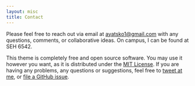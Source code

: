 ```yaml
---
layout: misc
title: Contact
---
```

Please feel free to reach out via email at ayatsko1@gmail.com with any questions, comments, or collaborative ideas. On campus, I can be found at SEH 6542.

This theme is completely free and open source software. You may use it however you want, as it is distributed under the [MIT License](http://choosealicense.com/licenses/mit/). If you are having any problems, any questions or suggestions, feel free to [tweet at me](https://twitter.com/intent/tweet?text=My%question%about%Millennial%is:%&amp;via=paululele), or [file a GitHub issue](https://github.com/lenpaul/Millennial/issues/new).
